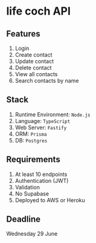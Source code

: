 # life coch API

## Features
1. Login
2. Create contact
3. Update contact
4. Delete contact
5. View all contacts
6. Search contacts by name

## Stack
1. Runtime Environment: `Node.js`
2. Language: `TypeScript`
3. Web Server: `Fastify`
4. ORM: `Prisma`
5. DB: `Postgres`

## Requirements
1. At least 10 endpoints
2. Authentication (JWT)
3. Validation
4. No Supabase
5. Deployed to AWS or Heroku

## Deadline
Wednesday 29 June
